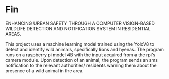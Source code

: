 # Fin
ENHANCING URBAN SAFETY THROUGH A COMPUTER VISION-BASED WILDLIFE DETECTION AND NOTIFICATION SYSTEM IN RESIDENTIAL AREAS.

This project uses a machine learning model trained using the YoloV8 to detect and identify wild animals, specifically lions and hyenas. The program runs on a raspberry pi model 4B with the input acquired from a the rpi's camera module. Upon detection of an animal, the program sends an sms notification to the relevant authorities/ residents warning them about the presence of a wild animal in the area. 
